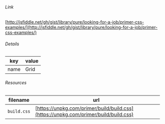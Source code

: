 <!--
https://pypi.org/project/jsfiddle-readme/
-->


###### Link
[http://jsfiddle.net/gh/gist/library/pure/looking-for-a-job/primer-css-examples/](http://jsfiddle.net/gh/gist/library/pure/looking-for-a-job/primer-css-examples/)

###### Details
key|value
-|-
name|Grid

###### Resources
filename|url
-|-
`build.css`|[https://unpkg.com/primer/build/build.css](https://unpkg.com/primer/build/build.css)